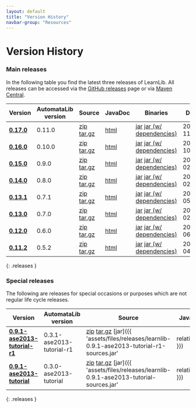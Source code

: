 ```yaml
---
layout: default
title: "Version History"
navbar-group: "Resources"
---
```


# Version History

### Main releases

In the following table you find the latest three releases of LearnLib.
All releases can be accessed via the [GitHub releases](https://github.com/LearnLib/learnlib/releases) page or
via [Maven Central](http://search.maven.org/#search%7Cgav%7C1%7Cg%3A%22de.learnlib.distribution%22%20AND%20a%3A%22learnlib-distribution%22).

| **Version**                                                                     | AutomataLib version | Source                                                                                                                                                | JavaDoc                                                               | Binaries                                                                                                                                                                                                                                                                                                                               | Date       |
|---------------------------------------------------------------------------------|---------------------|-------------------------------------------------------------------------------------------------------------------------------------------------------|-----------------------------------------------------------------------|----------------------------------------------------------------------------------------------------------------------------------------------------------------------------------------------------------------------------------------------------------------------------------------------------------------------------------------|------------|                                                                                                                            
| **[0.17.0](https://github.com/LearnLib/learnlib/releases/tag/learnlib-0.17.0)** | 0.11.0              | [zip](https://github.com/LearnLib/learnlib/archive/learnlib-0.17.0.zip) [tar.gz](https://github.com/LearnLib/learnlib/archive/learnlib-0.17.0.tar.gz) | [html](http://learnlib.github.io/learnlib/maven-site/0.17.0/apidocs/) | [jar](http://search.maven.org/remotecontent?filepath=de/learnlib/distribution/learnlib-distribution/0.17.0/learnlib-distribution-0.16.0-bundle.jar) [jar (w/ dependencies)](http://search.maven.org/remotecontent?filepath=de/learnlib/distribution/learnlib-distribution/0.17.0/learnlib-distribution-0.16.0-dependencies-bundle.jar) | 2023-11-15 |
| **[0.16.0](https://github.com/LearnLib/learnlib/releases/tag/learnlib-0.16.0)** | 0.10.0              | [zip](https://github.com/LearnLib/learnlib/archive/learnlib-0.16.0.zip) [tar.gz](https://github.com/LearnLib/learnlib/archive/learnlib-0.16.0.tar.gz) | [html](http://learnlib.github.io/learnlib/maven-site/0.16.0/apidocs/) | [jar](http://search.maven.org/remotecontent?filepath=de/learnlib/distribution/learnlib-distribution/0.16.0/learnlib-distribution-0.16.0-bundle.jar) [jar (w/ dependencies)](http://search.maven.org/remotecontent?filepath=de/learnlib/distribution/learnlib-distribution/0.16.0/learnlib-distribution-0.16.0-dependencies-bundle.jar) | 2020-10-12 |
| **[0.15.0](https://github.com/LearnLib/learnlib/releases/tag/learnlib-0.15.0)** | 0.9.0               | [zip](https://github.com/LearnLib/learnlib/archive/learnlib-0.15.0.zip) [tar.gz](https://github.com/LearnLib/learnlib/archive/learnlib-0.15.0.tar.gz) | [html](http://learnlib.github.io/learnlib/maven-site/0.15.0/apidocs/) | [jar](http://search.maven.org/remotecontent?filepath=de/learnlib/distribution/learnlib-distribution/0.15.0/learnlib-distribution-0.15.0-bundle.jar) [jar (w/ dependencies)](http://search.maven.org/remotecontent?filepath=de/learnlib/distribution/learnlib-distribution/0.15.0/learnlib-distribution-0.15.0-dependencies-bundle.jar) | 2020-02-06 |
| **[0.14.0](https://github.com/LearnLib/learnlib/releases/tag/learnlib-0.14.0)** | 0.8.0               | [zip](https://github.com/LearnLib/learnlib/archive/learnlib-0.14.0.zip) [tar.gz](https://github.com/LearnLib/learnlib/archive/learnlib-0.14.0.tar.gz) | [html](http://learnlib.github.io/learnlib/maven-site/0.14.0/apidocs/) | [jar](http://search.maven.org/remotecontent?filepath=de/learnlib/distribution/learnlib-distribution/0.14.0/learnlib-distribution-0.14.0-bundle.jar) [jar (w/ dependencies)](http://search.maven.org/remotecontent?filepath=de/learnlib/distribution/learnlib-distribution/0.14.0/learnlib-distribution-0.14.0-dependencies-bundle.jar) | 2019-02-18 |
| **[0.13.1](https://github.com/LearnLib/learnlib/releases/tag/learnlib-0.13.1)** | 0.7.1               | [zip](https://github.com/LearnLib/learnlib/archive/learnlib-0.13.1.zip) [tar.gz](https://github.com/LearnLib/learnlib/archive/learnlib-0.13.1.tar.gz) | [html](http://learnlib.github.io/learnlib/maven-site/0.13.1/apidocs/) | [jar](http://search.maven.org/remotecontent?filepath=de/learnlib/distribution/learnlib-distribution/0.13.1/learnlib-distribution-0.13.1-bundle.jar) [jar (w/ dependencies)](http://search.maven.org/remotecontent?filepath=de/learnlib/distribution/learnlib-distribution/0.13.1/learnlib-distribution-0.13.1-dependencies-bundle.jar) | 2018-05-11 |
| **[0.13.0](https://github.com/LearnLib/learnlib/releases/tag/learnlib-0.13.0)** | 0.7.0               | [zip](https://github.com/LearnLib/learnlib/archive/learnlib-0.13.0.zip) [tar.gz](https://github.com/LearnLib/learnlib/archive/learnlib-0.13.0.tar.gz) | [html](http://learnlib.github.io/learnlib/maven-site/0.13.0/apidocs/) | [jar](http://search.maven.org/remotecontent?filepath=de/learnlib/distribution/learnlib-distribution/0.13.0/learnlib-distribution-0.13.0-bundle.jar) [jar (w/ dependencies)](http://search.maven.org/remotecontent?filepath=de/learnlib/distribution/learnlib-distribution/0.13.0/learnlib-distribution-0.13.0-dependencies-bundle.jar) | 2018-02-08 |
| **[0.12.0](https://github.com/LearnLib/learnlib/releases/tag/learnlib-0.12.0)** | 0.6.0               | [zip](https://github.com/LearnLib/learnlib/archive/learnlib-0.12.0.zip) [tar.gz](https://github.com/LearnLib/learnlib/archive/learnlib-0.12.0.tar.gz) | [html](http://learnlib.github.io/learnlib/maven-site/0.12.0/apidocs/) | [jar](http://search.maven.org/remotecontent?filepath=de/learnlib/distribution/learnlib-distribution/0.12.0/learnlib-distribution-0.12.0-bundle.jar) [jar (w/ dependencies)](http://search.maven.org/remotecontent?filepath=de/learnlib/distribution/learnlib-distribution/0.12.0/learnlib-distribution-0.12.0-dependencies-bundle.jar) | 2015-06-04 |
| **[0.11.2](https://github.com/LearnLib/learnlib/releases/tag/learnlib-0.11.2)** | 0.5.2               | [zip](https://github.com/LearnLib/learnlib/archive/learnlib-0.11.2.zip) [tar.gz](https://github.com/LearnLib/learnlib/archive/learnlib-0.11.2.tar.gz) | [html](http://learnlib.github.io/learnlib/maven-site/0.11.2/apidocs/) | [jar](http://search.maven.org/remotecontent?filepath=de/learnlib/distribution/learnlib-distribution/0.11.2/learnlib-distribution-0.11.2-bundle.jar) [jar (w/ dependencies)](http://search.maven.org/remotecontent?filepath=de/learnlib/distribution/learnlib-distribution/0.11.2/learnlib-distribution-0.11.2-dependencies-bundle.jar) | 2015-04-26 |
{: .releases }

### Special releases

The following are releases for special occasions or purposes which are not regular life cycle releases.

[//]: @formatter:off

| **Version**                                                                                                           | AutomataLib version       | Source                                                                                                                                                                                                                                                                                         | JavaDoc                                                                                                                                                                                     | Binaries                                                                                                                                                                                                                                                                                                                                                          | Date       | Notes                                                                    |
|-----------------------------------------------------------------------------------------------------------------------|---------------------------|------------------------------------------------------------------------------------------------------------------------------------------------------------------------------------------------------------------------------------------------------------------------------------------------|---------------------------------------------------------------------------------------------------------------------------------------------------------------------------------------------|-------------------------------------------------------------------------------------------------------------------------------------------------------------------------------------------------------------------------------------------------------------------------------------------------------------------------------------------------------------------|------------|--------------------------------------------------------------------------|
| **[0.9.1-ase2013-tutorial-r1](https://github.com/LearnLib/learnlib/releases/tag/learnlib-0.9.1-ase2013-tutorial-r1)** | 0.3.1-ase2013-tutorial-r1 | [zip](https://github.com/LearnLib/learnlib/archive/learnlib-0.9.1-ase2013-tutorial-r1.zip) [tar.gz](https://github.com/LearnLib/learnlib/archive/learnlib-0.9.1-ase2013-tutorial-r1.tar.gz) [jar]({{ 'assets/files/releases/learnlib-0.9.1-ase2013-tutorial-r1-sources.jar' | relative_url }}) | [html](http://learnlib.github.io/learnlib/maven-site/0.9.1-ase2013-tutorial-r1/apidocs/) [jar]({{ 'assets/files/releases/learnlib-0.9.1-ase2013-tutorial-r1-javadoc.jar' | relative_url }}) | [jar]({{ 'assets/files/releases/learnlib-0.9.1-ase2013-tutorial-r1-bundle.jar' | relative_url }}) [jar (w/ AutomataLib)]({{ 'assets/files/releases/learnlib-0.9.1-ase2013-tutorial-r1-automatalib-bundle.jar' | relative_url }}) [jar (w/ dependencies)]({{ 'assets/files/releases/learnlib-0.9.1-ase2013-tutorial-r1-dependencies-bundle.jar' | relative_url }}) | 2013-12-13 | Bugfix release based on the version for the LearnLib Tutorial @ ASE 2013 |
| **[0.9.1-ase2013-tutorial](https://github.com/LearnLib/learnlib/releases/tag/learnlib-0.9.1-ase2013-tutorial)**       | 0.3.0-ase2013-tutorial    | [zip](https://github.com/LearnLib/learnlib/archive/learnlib-0.9.1-ase2013-tutorial.zip) [tar.gz](https://github.com/LearnLib/learnlib/archive/learnlib-0.9.1-ase2013-tutorial.tar.gz) [jar]({{ 'assets/files/releases/learnlib-0.9.1-ase2013-tutorial-sources.jar' | relative_url }})          | [html](http://learnlib.github.io/learnlib/maven-site/0.9.1-ase2013-tutorial/apidocs/) [jar]({{ 'assets/files/releases/learnlib-0.9.1-ase2013-tutorial-javadoc.jar' | relative_url }})       | [jar]({{ 'assets/files/releases/learnlib-0.9.1-ase2013-tutorial-bundle.jar' | relative_url }}) [jar (w/ AutomataLib)]({{ 'assets/files/releases/learnlib-0.9.1-ase2013-tutorial-automatalib-bundle.jar' | relative_url }}) [jar (w/ dependencies)]({{ 'assets/files/releases/learnlib-0.9.1-ase2013-tutorial-dependencies-bundle.jar' | relative_url }})          | 2013-11-06 | Special release for the LearnLib Tutorial @ ASE 2013                     |
{: .releases }

[//]: @formatter:on